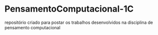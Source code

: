 # PensamentoComputacional-1C
repositório  criado para postar os trabalhos desenvolvidos na disciplina de pensamento computacional  
